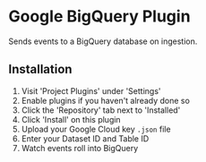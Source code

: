 # Google BigQuery Plugin

Sends events to a BigQuery database on ingestion.

## Installation

1. Visit 'Project Plugins' under 'Settings'
1. Enable plugins if you haven't already done so
1. Click the 'Repository' tab next to 'Installed'
1. Click 'Install' on this plugin
1. Upload your Google Cloud key `.json` file
1. Enter your Dataset ID and Table ID
1. Watch events roll into BigQuery


